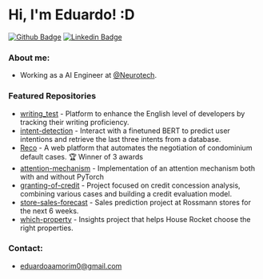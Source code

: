 # Hi, I'm Eduardo! :D

[![Github Badge](https://img.shields.io/badge/-Github-000?style=flat-square&logo=Github&logoColor=white&link=https://github.com/Edu-p)](https://github.com/Edu-p)
[![Linkedin Badge](https://img.shields.io/badge/-LinkedIn-blue?style=flat-square&logo=Linkedin&logoColor=white)](https://www.linkedin.com/in/eduardo-amorim-5b332a1a4/)

### About me:
- Working as a AI Engineer at [@Neurotech](https://www.neurotech.com.br).

### Featured Repositories
- [writing_test](https://github.com/Edu-p/writing-test) - Platform to enhance the English level of developers by tracking their writing proficiency.
- [intent-detection](https://github.com/Edu-p/intent-detection) - Interact with a finetuned BERT to predict user intentions and retrieve the last three intents from a database.
- [Reco](https://github.com/Edu-p/Reco) - A web platform that automates the negotiation of condominium default cases. 🏆 Winner of 3 awards
- [attention-mechanism](https://github.com/Edu-p/attention-mechanism) - Implementation of an attention mechanism both with and without PyTorch
- [granting-of-credit](https://github.com/Edu-p/granting-of-credit) - Project focused on credit concession analysis, combining various cases and building a credit evaluation model.
- [store-sales-forecast](https://github.com/Edu-p/store-sales-forecast) - Sales prediction project at Rossmann stores for the next 6 weeks.
- [which-property](https://github.com/Edu-p/WhichProperty) - Insights project that helps House Rocket choose the right properties.
    

### Contact:
- eduardoaamorim0@gmail.com
